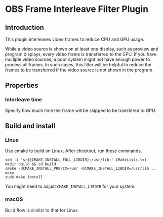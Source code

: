 # OBS Frame Interleave Filter Plugin

## Introduction

This plugin interleaves video frames to reduce CPU and GPU usage.

While a video source is shown on at least one display, such as preview and program displays,
every video frame is transferred to the GPU.
If you have multiple video sources, a poor system might not have enough power to process all frames.
In such cases, this filter will be helpful to reduce the frames to be transferred if the video source is not shown in the program.

## Properties

### Interleave time
Specify how much time the frame will be skipped to be transfered to GPU.

## Build and install
### Linux
Use cmake to build on Linux. After checkout, run these commands.
```
sed -i 's;${CMAKE_INSTALL_FULL_LIBDIR};/usr/lib;' CMakeLists.txt
mkdir build && cd build
cmake -DCMAKE_INSTALL_PREFIX=/usr -DCMAKE_INSTALL_LIBDIR=/usr/lib ..
make
sudo make install
```
You might need to adjust `CMAKE_INSTALL_LIBDIR` for your system.

### macOS
Build flow is similar to that for Linux.
